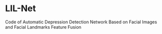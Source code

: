 # LIL-Net
Code of Automatic Depression Detection Network Based on Facial Images and Facial Landmarks Feature Fusion
